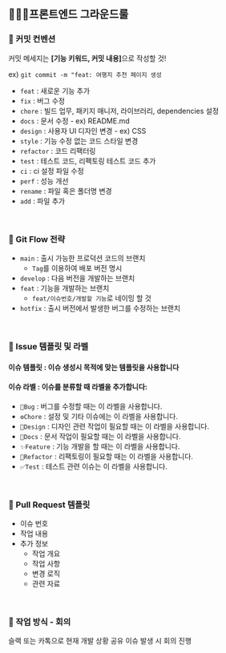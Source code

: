## 🧑🏻‍💻프론트엔드 그라운드룰

### 📕 커밋 컨벤션

커밋 메세지는 <b>[기능 키워드, 커밋 내용]</b>으로 작성할 것!

ex) `git commit -m "feat: 여행지 추천 페이지 생성 `

- `feat` : 새로운 기능 추가
- `fix` : 버그 수정
- `chore` : 빌드 업무, 패키지 매니저, 라이브러리, dependencies 설정
- `docs` : 문서 수정 - ex) README.md
- `design` : 사용자 UI 디자인 변경 - ex) CSS
- `style` : 기능 수정 없는 코드 스타일 변경
- `refactor` : 코드 리팩터링
- `test` : 테스트 코드, 리펙토링 테스트 코드 추가
- `ci` : ci 설정 파일 수정
- `perf` : 성능 개선
- `rename` : 파일 혹은 폴더명 변경
- `add` : 파일 추가

<br>

### 📙 Git Flow 전략

- `main` : 출시 가능한 프로덕션 코드의 브랜치
  - `Tag`를 이용하여 배포 버전 명시
- `develop` : 다음 버전을 개발하는 브랜치
- `feat` : 기능을 개발하는 브랜치
  - `feat/이슈번호/개발할 기능`로 네이밍 할 것
- `hotfix` : 출시 버전에서 발생한 버그를 수정하는 브랜치

<br>

### 📒 Issue 템플릿 및 라벨

#### 이슈 템플릿 : 이슈 생성시 목적에 맞는 템플릿을 사용합니다

#### 이슈 라벨 : 이슈를 분류할 때 라벨을 추가합니다:

- `🐞Bug` : 버그를 수정할 때는 이 라벨을 사용합니다.
- `⚙Chore` : 설정 및 기타 이슈에는 이 라벨을 사용합니다.
- `🎨Design` : 디자인 관련 작업이 필요할 때는 이 라벨을 사용합니다.
- `📃Docs` : 문서 작업이 필요할 때는 이 라벨을 사용합니다.
- `✨Feature` : 기능 개발을 할 때는 이 라벨을 사용합니다.
- `🔨Refactor` : 리팩토링이 필요할 때는 이 라벨을 사용합니다.
- `✅Test` : 테스트 관련 이슈는 이 라벨을 사용합니다.

<br>

### 📗 Pull Request 템플릿

- 이슈 번호
- 작업 내용
- 추가 정보
  - 작업 개요
  - 작업 사항
  - 변경 로직
  - 관련 자료

<br>

### 📘 작업 방식 - 회의
슬랙 또는 카톡으로 현재 개발 상황 공유
이슈 발생 시 회의 진행
